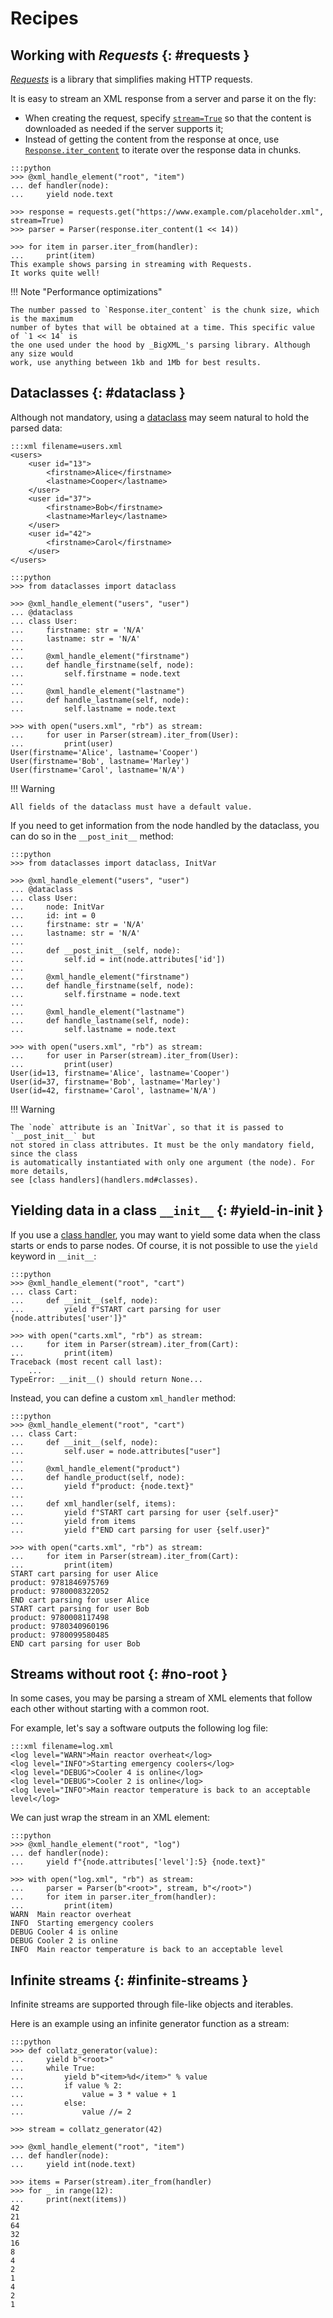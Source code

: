 # Recipes

## Working with _Requests_ {: #requests }

[_Requests_][requests] is a library that simplifies making HTTP requests.

It is easy to stream an XML response from a server and parse it on the fly:

- When creating the request, specify [`stream=True`][requests request] so that the
  content is downloaded as needed if the server supports it;
- Instead of getting the content from the response at once, use
  [`Response.iter_content`][requests response.iter_content] to iterate over the response
  data in chunks.

[requests]: https://requests.readthedocs.io/
[requests request]: https://requests.readthedocs.io/en/master/api/#requests.request
[requests response.iter_content]:
  https://requests.readthedocs.io/en/master/api/#requests.Response.iter_content

<!---->

    :::python
    >>> @xml_handle_element("root", "item")
    ... def handler(node):
    ...     yield node.text

    >>> response = requests.get("https://www.example.com/placeholder.xml", stream=True)
    >>> parser = Parser(response.iter_content(1 << 14))

    >>> for item in parser.iter_from(handler):
    ...     print(item)
    This example shows parsing in streaming with Requests.
    It works quite well!

!!! Note "Performance optimizations"

    The number passed to `Response.iter_content` is the chunk size, which is the maximum
    number of bytes that will be obtained at a time. This specific value of `1 << 14` is
    the one used under the hood by _BigXML_'s parsing library. Although any size would
    work, use anything between 1kb and 1Mb for best results.

## Dataclasses {: #dataclass }

Although not mandatory, using a [dataclass] may seem natural to hold the parsed data:

[dataclass]: https://docs.python.org/3/library/dataclasses.html

    :::xml filename=users.xml
    <users>
        <user id="13">
            <firstname>Alice</firstname>
            <lastname>Cooper</lastname>
        </user>
        <user id="37">
            <firstname>Bob</firstname>
            <lastname>Marley</lastname>
        </user>
        <user id="42">
            <firstname>Carol</firstname>
        </user>
    </users>

<!---->

    :::python
    >>> from dataclasses import dataclass

    >>> @xml_handle_element("users", "user")
    ... @dataclass
    ... class User:
    ...     firstname: str = 'N/A'
    ...     lastname: str = 'N/A'
    ...
    ...     @xml_handle_element("firstname")
    ...     def handle_firstname(self, node):
    ...         self.firstname = node.text
    ...
    ...     @xml_handle_element("lastname")
    ...     def handle_lastname(self, node):
    ...         self.lastname = node.text

    >>> with open("users.xml", "rb") as stream:
    ...     for user in Parser(stream).iter_from(User):
    ...         print(user)
    User(firstname='Alice', lastname='Cooper')
    User(firstname='Bob', lastname='Marley')
    User(firstname='Carol', lastname='N/A')

!!! Warning

    All fields of the dataclass must have a default value.

If you need to get information from the node handled by the dataclass, you can do so in
the `__post_init__` method:

    :::python
    >>> from dataclasses import dataclass, InitVar

    >>> @xml_handle_element("users", "user")
    ... @dataclass
    ... class User:
    ...     node: InitVar
    ...     id: int = 0
    ...     firstname: str = 'N/A'
    ...     lastname: str = 'N/A'
    ...
    ...     def __post_init__(self, node):
    ...         self.id = int(node.attributes['id'])
    ...
    ...     @xml_handle_element("firstname")
    ...     def handle_firstname(self, node):
    ...         self.firstname = node.text
    ...
    ...     @xml_handle_element("lastname")
    ...     def handle_lastname(self, node):
    ...         self.lastname = node.text

    >>> with open("users.xml", "rb") as stream:
    ...     for user in Parser(stream).iter_from(User):
    ...         print(user)
    User(id=13, firstname='Alice', lastname='Cooper')
    User(id=37, firstname='Bob', lastname='Marley')
    User(id=42, firstname='Carol', lastname='N/A')

!!! Warning

    The `node` attribute is an `InitVar`, so that it is passed to `__post_init__` but
    not stored in class attributes. It must be the only mandatory field, since the class
    is automatically instantiated with only one argument (the node). For more details,
    see [class handlers](handlers.md#classes).

## Yielding data in a class `__init__` {: #yield-in-init }

If you use a [class handler](handlers.md#classes), you may want to yield some data when
the class starts or ends to parse nodes. Of course, it is not possible to use the
`yield` keyword in `__init__`:

    :::python
    >>> @xml_handle_element("root", "cart")
    ... class Cart:
    ...     def __init__(self, node):
    ...         yield f"START cart parsing for user {node.attributes['user']}"

    >>> with open("carts.xml", "rb") as stream:
    ...     for item in Parser(stream).iter_from(Cart):
    ...         print(item)
    Traceback (most recent call last):
        ...
    TypeError: __init__() should return None...

Instead, you can define a custom `xml_handler` method:

    :::python
    >>> @xml_handle_element("root", "cart")
    ... class Cart:
    ...     def __init__(self, node):
    ...         self.user = node.attributes["user"]
    ...
    ...     @xml_handle_element("product")
    ...     def handle_product(self, node):
    ...         yield f"product: {node.text}"
    ...
    ...     def xml_handler(self, items):
    ...         yield f"START cart parsing for user {self.user}"
    ...         yield from items
    ...         yield f"END cart parsing for user {self.user}"

    >>> with open("carts.xml", "rb") as stream:
    ...     for item in Parser(stream).iter_from(Cart):
    ...         print(item)
    START cart parsing for user Alice
    product: 9781846975769
    product: 9780008322052
    END cart parsing for user Alice
    START cart parsing for user Bob
    product: 9780008117498
    product: 9780340960196
    product: 9780099580485
    END cart parsing for user Bob

## Streams without root {: #no-root }

In some cases, you may be parsing a stream of XML elements that follow each other
without starting with a common root.

For example, let's say a software outputs the following log file:

    :::xml filename=log.xml
    <log level="WARN">Main reactor overheat</log>
    <log level="INFO">Starting emergency coolers</log>
    <log level="DEBUG">Cooler 4 is online</log>
    <log level="DEBUG">Cooler 2 is online</log>
    <log level="INFO">Main reactor temperature is back to an acceptable level</log>

We can just wrap the stream in an XML element:

    :::python
    >>> @xml_handle_element("root", "log")
    ... def handler(node):
    ...     yield f"{node.attributes['level']:5} {node.text}"

    >>> with open("log.xml", "rb") as stream:
    ...     parser = Parser(b"<root>", stream, b"</root>")
    ...     for item in parser.iter_from(handler):
    ...         print(item)
    WARN  Main reactor overheat
    INFO  Starting emergency coolers
    DEBUG Cooler 4 is online
    DEBUG Cooler 2 is online
    INFO  Main reactor temperature is back to an acceptable level

## Infinite streams {: #infinite-streams }

Infinite streams are supported through file-like objects and iterables.

Here is an example using an infinite generator function as a stream:

    :::python
    >>> def collatz_generator(value):
    ...     yield b"<root>"
    ...     while True:
    ...         yield b"<item>%d</item>" % value
    ...         if value % 2:
    ...             value = 3 * value + 1
    ...         else:
    ...             value //= 2

    >>> stream = collatz_generator(42)

    >>> @xml_handle_element("root", "item")
    ... def handler(node):
    ...     yield int(node.text)

    >>> items = Parser(stream).iter_from(handler)
    >>> for _ in range(12):
    ...     print(next(items))
    42
    21
    64
    32
    16
    8
    4
    2
    1
    4
    2
    1
